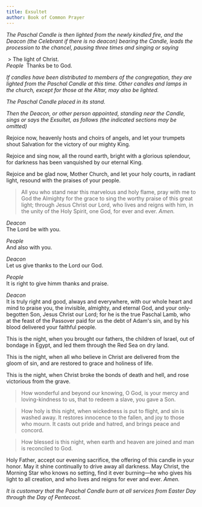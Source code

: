 ```yaml
---
title: Exsultet
author: Book of Common Prayer
---
```


_The Paschal Candle is then lighted from the newly kindled fire, and the Deacon (the Celebrant if there is no deacon) bearing the Candle, leads the procession to the chancel, pausing three times and singing or saying_

 > The light of Christ.  
_People_  Thanks be to God.

_If candles have been distributed to members of the congregation, they are lighted from the Paschal Candle at this time. Other candles and lamps in the church, except for those at the Altar, may also be lighted._

_The Paschal Candle placed in its stand._

_Then the Deacon, or other person appointed, standing near the Candle, sings or says the Exsultet, as follows (the indicated sections may be omitted)_

Rejoice now, heavenly hosts and choirs of angels, and let your trumpets shout Salvation for the victory of our mighty King.

Rejoice and sing now, all the round earth, bright with a glorious splendour, for darkness has been vanquished by our eternal King.

Rejoice and be glad now, Mother Church, and let your holy courts, in radiant light, resound with the praises of your people.

> All you who stand near this marvelous and holy flame, pray with me to God the Almighty for the grace to sing the worthy praise of this great light; through Jesus Christ our Lord, who lives and reigns with him, in the unity of the Holy Spirit, one God, for ever and ever. _Amen._

_Deacon_  
The Lord be with you.

_People_  
And also with you.

_Deacon_  
Let us give thanks to the Lord our God.

_People_  
It is right to give himm thanks and praise.

_Deacon_  
It is truly right and good, always and everywhere, with our whole heart and mind to praise you, the invisible, almighty, and eternal God, and your only-begotten Son, Jesus Christ our Lord; for he is the true Paschal Lamb, who at the feast of the Passover paid for us the debt of Adam's sin, and by his blood delivered your faithful people.

This is the night, when you brought our fathers, the children of Israel, out of bondage in Egypt, and led them through the Red Sea on dry land.

This is the night, when all who believe in Christ are delivered from the gloom of sin, and are restored to grace and holiness of life.

This is the night, when Christ broke the bonds of death and hell, and rose victorious from the grave.

> How wonderful and beyond our knowing, O God, is your mercy and loving-kindness to us, that to redeem a slave, you gave a Son.

> How holy is this night, when wickedness is put to flight, and sin is washed away. It restores innocence to the fallen, and joy to those who mourn. It casts out pride and hatred, and brings peace and concord.

> How blessed is this night, when earth and heaven are joined and man is reconciled to God.

Holy Father, accept our evening sacrifice, the offering of this candle in your honor. May it shine continually to drive away all darkness. May Christ, the Morning Star who knows no setting, find it ever burning—he who gives his light to all creation, and who lives and reigns for ever and ever. _Amen._

_It is customary that the Paschal Candle burn at all services from Easter Day through the Day of Pentecost._